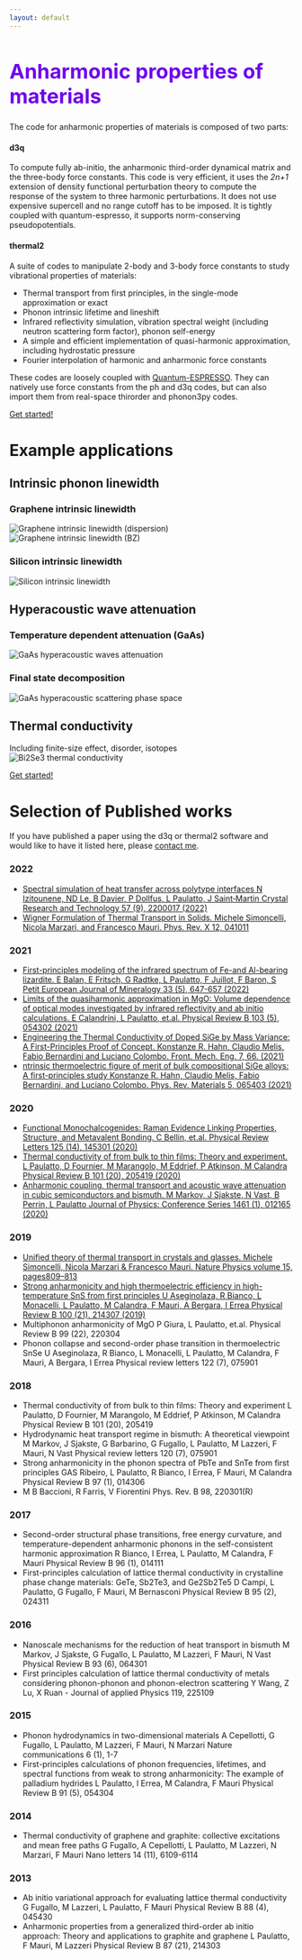 ```yaml
---
layout: default 
---
```

<h1 style="color:#6f02ec; font-size:36px; font-weight:bold;">Anharmonic properties of materials</h1>

The code for anharmonic properties of materials is composed of two parts:
#### d3q
To compute fully ab-initio, the anharmonic third-order dynamical matrix and the three-body force constants. This code is very efficient, it uses the _2n+1_ extension of density functional perturbation theory to compute the response of the system to three harmonic perturbations. It does not use expensive supercell and no range cutoff has to be imposed. It is tightly coupled with quantum-espresso, it supports norm-conserving pseudopotentials.
#### thermal2
A suite of codes to manipulate 2-body and 3-body force constants to study vibrational properties of materials:
- Thermal transport from first principles, in the single-mode approximation or exact
- Phonon intrinsic lifetime and lineshift
- Infrared reflectivity simulation, vibration spectral weight (including neutron scattering form factor), phonon self-energy
- A simple and efficient implementation of quasi-harmonic approximation, including hydrostatic pressure
- Fourier interpolation of harmonic and anharmonic force constants

These codes are loosely coupled with [Quantum-ESPRESSO](https://www.quantum-espresso.org). They can natively use force constants from the ph and d3q codes, but can also import them from real-space thirorder and phonon3py codes.

[Get started!](https://anharmonic.github.io/started/)

# Example applications
## Intrinsic phonon linewidth
### Graphene intrinsic linewidth
![Graphene intrinsic linewidth (dispersion)](https://anharmonic.github.io/images/1.png)
![Graphene intrinsic linewidth (BZ)](https://anharmonic.github.io/images/graphene-bz.png)
### Silicon intrinsic linewidth
![Silicon intrinsic linewidth](https://anharmonic.github.io/images/2.png)
## Hyperacoustic wave attenuation
### Temperature dependent attenuation (GaAs)
![GaAs hyperacoustic waves attenuation](https://anharmonic.github.io/images/gaas-50K.png)
### Final state decomposition
![GaAs hyperacoustic scattering phase space](https://anharmonic.github.io/images/FS-900GHz-111.png)
## Thermal conductivity
Including finite-size effect, disorder, isotopes
![Bi2Se3 thermal conductivity](https://anharmonic.github.io/images/plot-best.png)

[Get started!](https://anharmonic.github.io/started/)

# Selection of Published works
If you have published a paper using the d3q or thermal2 software and would like to have it listed here, please <a href="mailto:lorenzo.paulatto@sorbonne-universite.fr">contact me</a>.

### 2022
- [Spectral simulation of heat transfer across polytype interfaces
N Izitounene, ND Le, B Davier, P Dollfus, L Paulatto, J Saint‐Martin
Crystal Research and Technology 57 (9), 2200017 (2022)](https://onlinelibrary.wiley.com/doi/full/10.1002/crat.202200017)
- [Wigner Formulation of Thermal Transport in Solids.  Michele Simoncelli, Nicola Marzari, and Francesco Mauri.  Phys. Rev. X 12, 041011](https://doi.org/10.1103/PhysRevX.12.041011)

### 2021
- [First-principles modeling of the infrared spectrum of Fe-and Al-bearing lizardite. E Balan, E Fritsch, G Radtke, L Paulatto, F Juillot, F Baron, S Petit European Journal of Mineralogy 33 (5), 647-657 (2022)](https://ejm.copernicus.org/articles/33/647/2021/)
- [Limits of the quasiharmonic approximation in MgO: Volume dependence of optical modes investigated by infrared reflectivity and ab initio calculations. E Calandrini, L Paulatto,  et.al.  Physical Review B 103 (5), 054302 (2021)](https://journals.aps.org/prb/abstract/10.1103/PhysRevB.103.054302)
- [Engineering the Thermal Conductivity of Doped SiGe by Mass Variance: A First-Principles Proof of Concept. Konstanze R. Hahn, Claudio Melis, Fabio Bernardini and Luciano Colombo. Front. Mech. Eng. 7, 66. (2021)](https://www.frontiersin.org/article/10.3389/fmech.2021.712989)
- [ntrinsic thermoelectric figure of merit of bulk compositional SiGe alloys: A first-principles study
Konstanze R. Hahn, Claudio Melis, Fabio Bernardini, and Luciano Colombo. Phys. Rev. Materials 5, 065403 (2021)](tps://journals.aps.org/prmaterials/abstract/10.1103/PhysRevMaterials.5.065403)

### 2020
- [Functional Monochalcogenides: Raman Evidence Linking Properties, Structure, and Metavalent Bonding. C Bellin, et.al.
  Physical Review Letters 125 (14), 145301 (2020)](https://journals.aps.org/prl/abstract/10.1103/PhysRevLett.125.145301)
- [Thermal conductivity of  from bulk to thin films: Theory and experiment.  L Paulatto, D Fournier, M Marangolo, M Eddrief, P Atkinson, M Calandra
Physical Review B 101 (20), 205419 (2020)](https://journals.aps.org/prb/abstract/10.1103/PhysRevB.101.205419)
- [Anharmonic coupling, thermal transport and acoustic wave attenuation in cubic semiconductors and bismuth.
M Markov, J Sjakste, N Vast, B Perrin, L Paulatto
Journal of Physics: Conference Series 1461 (1), 012165 (2020)](https://iopscience.iop.org/article/10.1088/1742-6596/1461/1/012165/meta)

### 2019
- [Unified theory of thermal transport in crystals and glasses. Michele Simoncelli, Nicola Marzari & Francesco Mauri. Nature Physics volume 15, pages809–813](https://www.nature.com/articles/s41567-019-0520-x)
- [Strong anharmonicity and high thermoelectric efficiency in high-temperature SnS from first principles
U Aseginolaza, R Bianco, L Monacelli, L Paulatto, M Calandra, F Mauri, A Bergara, I Errea
Physical Review B 100 (21), 214307 (2019)](https://journals.aps.org/prb/abstract/10.1103/PhysRevB.100.214307)
- Multiphonon anharmonicity of MgO
P Giura, L Paulatto, et.al.
Physical Review B 99 (22), 220304
- Phonon collapse and second-order phase transition in thermoelectric SnSe
U Aseginolaza, R Bianco, L Monacelli, L Paulatto, M Calandra, F Mauri, A Bergara, I Errea
Physical review letters 122 (7), 075901

### 2018
- Thermal conductivity of  from bulk to thin films: Theory and experiment
L Paulatto, D Fournier, M Marangolo, M Eddrief, P Atkinson, M Calandra
Physical Review B 101 (20), 205419
- Hydrodynamic heat transport regime in bismuth: A theoretical viewpoint
M Markov, J Sjakste, G Barbarino, G Fugallo, L Paulatto, M Lazzeri, F Mauri, N Vast
Physical review letters 120 (7), 075901
- Strong anharmonicity in the phonon spectra of PbTe and SnTe from first principles
GAS Ribeiro, L Paulatto, R Bianco, I Errea, F Mauri, M Calandra
Physical Review B 97 (1), 014306
- M B Baccioni, R Farris,  V Fiorentini
Phys. Rev. B 98, 220301(R)

### 2017
- Second-order structural phase transitions, free energy curvature, and temperature-dependent anharmonic phonons in the self-consistent harmonic approximation
R Bianco, I Errea, L Paulatto, M Calandra, F Mauri
Physical Review B 96 (1), 014111
- First-principles calculation of lattice thermal conductivity in crystalline phase change materials: GeTe, Sb2Te3, and Ge2Sb2Te5
D Campi, L Paulatto, G Fugallo, F Mauri, M Bernasconi
Physical Review B 95 (2), 024311

### 2016
- Nanoscale mechanisms for the reduction of heat transport in bismuth
M Markov, J Sjakste, G Fugallo, L Paulatto, M Lazzeri, F Mauri, N Vast
Physical Review B 93 (6), 064301
- First principles calculation of lattice thermal conductivity of metals considering phonon-phonon and phonon-electron scattering
Y Wang, Z Lu, X Ruan - Journal of applied Physics 119, 225109

### 2015
- Phonon hydrodynamics in two-dimensional materials
A Cepellotti, G Fugallo, L Paulatto, M Lazzeri, F Mauri, N Marzari
Nature communications 6 (1), 1-7
- First-principles calculations of phonon frequencies, lifetimes, and spectral functions from weak to strong anharmonicity: The example of palladium hydrides
L Paulatto, I Errea, M Calandra, F Mauri
Physical Review B 91 (5), 054304

### 2014
- Thermal conductivity of graphene and graphite: collective excitations and mean free paths
G Fugallo, A Cepellotti, L Paulatto, M Lazzeri, N Marzari, F Mauri
Nano letters 14 (11), 6109-6114

### 2013
- Ab initio variational approach for evaluating lattice thermal conductivity
G Fugallo, M Lazzeri, L Paulatto, F Mauri
Physical Review B 88 (4), 045430
- Anharmonic properties from a generalized third-order ab initio approach: Theory and applications to graphite and graphene
L Paulatto, F Mauri, M Lazzeri
Physical Review B 87 (21), 214303



